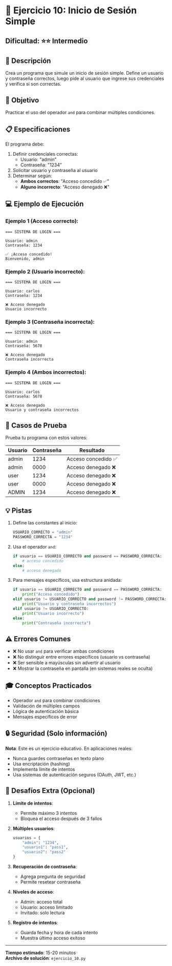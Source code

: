 # 🔐 Ejercicio 10: Inicio de Sesión Simple

## Dificultad: ⭐⭐ Intermedio

## 📝 Descripción

Crea un programa que simule un inicio de sesión simple. Define un usuario y contraseña correctos, luego pide al usuario que ingrese sus credenciales y verifica si son correctas.

## 🎯 Objetivo

Practicar el uso del operador `and` para combinar múltiples condiciones.

## 📋 Especificaciones

El programa debe:

1. Definir credenciales correctas:
   - Usuario: "admin"
   - Contraseña: "1234"
2. Solicitar usuario y contraseña al usuario
3. Determinar según:
   - **Ambos correctos**: "Acceso concedido ✅"
   - **Alguno incorrecto**: "Acceso denegado ❌"

## 💻 Ejemplo de Ejecución

### Ejemplo 1 (Acceso correcto):
```
=== SISTEMA DE LOGIN ===

Usuario: admin
Contraseña: 1234

✅ ¡Acceso concedido!
Bienvenido, admin
```

### Ejemplo 2 (Usuario incorrecto):
```
=== SISTEMA DE LOGIN ===

Usuario: carlos
Contraseña: 1234

❌ Acceso denegado
Usuario incorrecto
```

### Ejemplo 3 (Contraseña incorrecta):
```
=== SISTEMA DE LOGIN ===

Usuario: admin
Contraseña: 5678

❌ Acceso denegado
Contraseña incorrecta
```

### Ejemplo 4 (Ambos incorrectos):
```
=== SISTEMA DE LOGIN ===

Usuario: carlos
Contraseña: 5678

❌ Acceso denegado
Usuario y contraseña incorrectos
```

## 🧪 Casos de Prueba

Prueba tu programa con estos valores:

| Usuario | Contraseña | Resultado |
|---------|------------|-----------|
| admin | 1234 | Acceso concedido ✅ |
| admin | 0000 | Acceso denegado ❌ |
| user | 1234 | Acceso denegado ❌ |
| user | 0000 | Acceso denegado ❌ |
| ADMIN | 1234 | Acceso denegado ❌ |

## 💡 Pistas

1. Define las constantes al inicio:
   ```python
   USUARIO_CORRECTO = "admin"
   PASSWORD_CORRECTA = "1234"
   ```

2. Usa el operador `and`:
   ```python
   if usuario == USUARIO_CORRECTO and password == PASSWORD_CORRECTA:
       # acceso concedido
   else:
       # acceso denegado
   ```

3. Para mensajes específicos, usa estructura anidada:
   ```python
   if usuario == USUARIO_CORRECTO and password == PASSWORD_CORRECTA:
       print("Acceso concedido")
   elif usuario != USUARIO_CORRECTO and password != PASSWORD_CORRECTA:
       print("Usuario y contraseña incorrectos")
   elif usuario != USUARIO_CORRECTO:
       print("Usuario incorrecto")
   else:
       print("Contraseña incorrecta")
   ```

## ⚠️ Errores Comunes

- ❌ No usar `and` para verificar ambas condiciones
- ❌ No distinguir entre errores específicos (usuario vs contraseña)
- ❌ Ser sensible a mayúsculas sin advertir al usuario
- ❌ Mostrar la contraseña en pantalla (en sistemas reales se oculta)

## 🎓 Conceptos Practicados

- Operador `and` para combinar condiciones
- Validación de múltiples campos
- Lógica de autenticación básica
- Mensajes específicos de error

## 🔒 Seguridad (Solo información)

**Nota**: Este es un ejercicio educativo. En aplicaciones reales:
- Nunca guardes contraseñas en texto plano
- Usa encriptación (hashing)
- Implementa límite de intentos
- Usa sistemas de autenticación seguros (OAuth, JWT, etc.)

## 🚀 Desafíos Extra (Opcional)

1. **Límite de intentos**:
   - Permite máximo 3 intentos
   - Bloquea el acceso después de 3 fallos

2. **Múltiples usuarios**:
   ```python
   usuarios = {
       "admin": "1234",
       "usuario1": "pass1",
       "usuario2": "pass2"
   }
   ```

3. **Recuperación de contraseña**:
   - Agrega pregunta de seguridad
   - Permite resetear contraseña

4. **Niveles de acceso**:
   - Admin: acceso total
   - Usuario: acceso limitado
   - Invitado: solo lectura

5. **Registro de intentos**:
   - Guarda fecha y hora de cada intento
   - Muestra último acceso exitoso

---

**Tiempo estimado**: 15-20 minutos  
**Archivo de solución**: `ejercicio_10.py`

